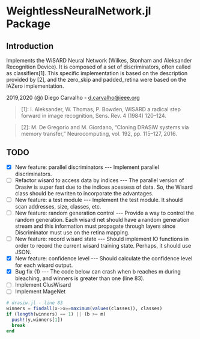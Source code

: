 # WeightlessNeuralNetwork.jl Package

## Introduction

Implements the WiSARD Neural Network (Wilkes, Stonham and Aleksander Recognition Device). It is composed of a set of discriminators, often called as classifiers[1]. This specific implementation is based on the description provided by [2], and the zero_skip and padded_retina were based on the IAZero implementation.

2019,2020 (@) Diego Carvalho - d.carvalho@ieee.org

> [1]: I. Aleksander, W. Thomas, P. Bowden, WISARD a radical step forward in image recognition, Sens. Rev. 4 (1984) 120–124.

> [2]: M. De Gregorio and M. Giordano, “Cloning DRASiW systems via memory transfer,” Neurocomputing, vol. 192, pp. 115–127, 2016.

## TODO

- [X] New feature: parallel discriminators --- Implement parallel discriminators.
- [ ] Refactor wisard to access data by indices --- The parallel version of Drasiw is super fast due to the indices acessess of data. So, the Wisard class should be rewriten to incorporate the advantages. 
- [ ] New feature: a test module --- Implement the test module. It should scan addresses, size, classes, etc.
- [ ] New feature: random generation control --- Provide a way to control the random generation. Each wisard net should have a random generation stream and this information must propagate through layers since Discriminator must use on the retina mapping.
- [ ] New feature: record wisard state --- Should implement IO functions in order to record the current wisard training state. Perhaps, it should use JSON.
- [x] New feature: confidence level --- Should calculate the confidence level for each wisard output.
- [x] Bug fix (1) --- The code below can crash when b reaches m during bleaching, and winners is greater than one (line 83).
- [ ] Implement ClusWisard
- [ ] Implement MageNet

```julia
# drasiw.jl - line 83
winners = findall(x->x==maximum(values(classes)), classes)
if (length(winners) == 1) || (b >= m)
  push!(y,winners[1])
  break
end
```
